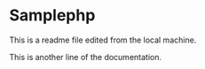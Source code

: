 Samplephp
=========

This is a readme file edited from the local machine.

This is another line of the documentation.
